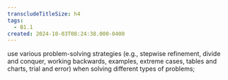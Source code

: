 ```yaml
---
transcludeTitleSize: h4
tags:
  - B1.1
created: 2024-10-03T08:24:38.000-0400
---
```

use various problem-solving strategies (e.g., stepwise refinement, divide and conquer, working backwards, examples, extreme cases, tables and charts, trial and error) when solving different types of problems;